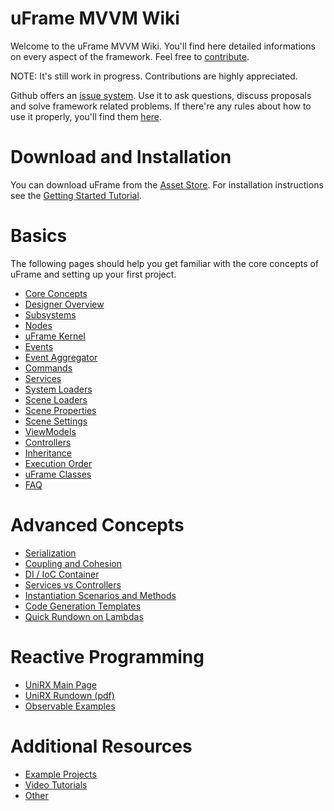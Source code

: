 # uFrame MVVM Wiki

Welcome to the uFrame MVVM Wiki. You'll find here detailed informations on every aspect of the framework. Feel free to [contribute](contribute.md).

NOTE: It's still work in progress. Contributions are highly appreciated.

Github offers an [issue system](https://github.com/InvertGames/uFrame.Documentation/issues). Use it to ask questions, discuss proposals and solve framework related problems. If there're any rules about how to use it properly, you'll find them [here](issues-rules.md).

# Download and Installation

You can download uFrame from the [Asset Store](https://www.assetstore.unity3d.com/en/#!/content/14381). For installation instructions see the [Getting Started Tutorial](../tutorials/getting-started-for-uframe-mvvm-16/tutorial-1.md).

# Basics

The following pages should help you get familiar with the core concepts of uFrame and setting up your first project.

* [Core Concepts](core-concepts.md)
* [Designer Overview](designer-overview.md)
* [Subsystems](subsystems.md)
* [Nodes](nodes.md)
* [uFrame Kernel](uframe-kernel.md)
* [Events](events.md)
* [Event Aggregator](event-aggregator.md)
* [Commands](commands.md)
* [Services](services.md)
* [System Loaders](system-loaders.md)
* [Scene Loaders](scene-loaders.md)
* [Scene Properties](scene-properties.md)
* [Scene Settings](scene-settings.md)
* [ViewModels](view-models.md)
* [Controllers](controller.md)
* [Inheritance](inheritance.md)
* [Execution Order](execution-order.md)
* [uFrame Classes](classes.md)
* [FAQ](faq.md)

# Advanced Concepts

* [Serialization](serialization.md)
* [Coupling and Cohesion](coupling-and-cohesion.md)
* [DI / IoC Container](di-ioc-container.md)
* [Services vs Controllers](services-vs-controllers.md)
* [Instantiation Scenarios and Methods](instantiation-scenarios-and-methods.md)
* [Code Generation Templates](code-generation-templates.md)
* [Quick Rundown on Lambdas](quick-rundown-on-lambdas.md)

# Reactive Programming

* [UniRX Main Page](https://github.com/neuecc/UniRx)
* [UniRX Rundown (pdf)](https://drive.google.com/file/d/0B3lJMdHzE05YUWxSR2lNZHZRUXc)
* [Observable Examples](observable-examples.md)

# Additional Resources

* [Example Projects](example-projects.md)
* [Video Tutorials](video-tutorials.md)
* [Other](other-resources.md)
